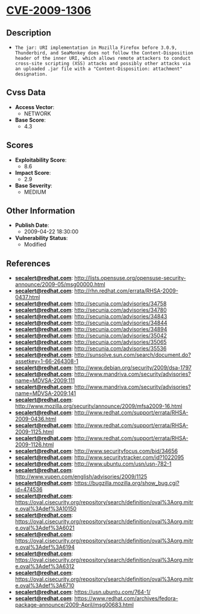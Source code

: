 
# [CVE-2009-1306](http://lists.opensuse.org/opensuse-security-announce/2009-05/msg00000.html)

## Description

- `The jar: URI implementation in Mozilla Firefox before 3.0.9, Thunderbird, and SeaMonkey does not follow the Content-Disposition header of the inner URI, which allows remote attackers to conduct cross-site scripting (XSS) attacks and possibly other attacks via an uploaded .jar file with a "Content-Disposition: attachment" designation.`

## Cvss Data

- **Access Vector**:
  - NETWORK
- **Base Score**:
  - 4.3

## Scores

- **Exploitability Score**:
  - 8.6
- **Impact Score**:
  - 2.9
- **Base Severity**:
  - MEDIUM

## Other Information

- **Publish Date**:
  - 2009-04-22 18:30:00
- **Vulnerability Status**:
  - Modified

## References

- **secalert@redhat.com**: http://lists.opensuse.org/opensuse-security-announce/2009-05/msg00000.html
- **secalert@redhat.com**: http://rhn.redhat.com/errata/RHSA-2009-0437.html
- **secalert@redhat.com**: http://secunia.com/advisories/34758
- **secalert@redhat.com**: http://secunia.com/advisories/34780
- **secalert@redhat.com**: http://secunia.com/advisories/34843
- **secalert@redhat.com**: http://secunia.com/advisories/34844
- **secalert@redhat.com**: http://secunia.com/advisories/34894
- **secalert@redhat.com**: http://secunia.com/advisories/35042
- **secalert@redhat.com**: http://secunia.com/advisories/35065
- **secalert@redhat.com**: http://secunia.com/advisories/35536
- **secalert@redhat.com**: http://sunsolve.sun.com/search/document.do?assetkey=1-66-264308-1
- **secalert@redhat.com**: http://www.debian.org/security/2009/dsa-1797
- **secalert@redhat.com**: http://www.mandriva.com/security/advisories?name=MDVSA-2009:111
- **secalert@redhat.com**: http://www.mandriva.com/security/advisories?name=MDVSA-2009:141
- **secalert@redhat.com**: http://www.mozilla.org/security/announce/2009/mfsa2009-16.html
- **secalert@redhat.com**: http://www.redhat.com/support/errata/RHSA-2009-0436.html
- **secalert@redhat.com**: http://www.redhat.com/support/errata/RHSA-2009-1125.html
- **secalert@redhat.com**: http://www.redhat.com/support/errata/RHSA-2009-1126.html
- **secalert@redhat.com**: http://www.securityfocus.com/bid/34656
- **secalert@redhat.com**: http://www.securitytracker.com/id?1022095
- **secalert@redhat.com**: http://www.ubuntu.com/usn/usn-782-1
- **secalert@redhat.com**: http://www.vupen.com/english/advisories/2009/1125
- **secalert@redhat.com**: https://bugzilla.mozilla.org/show_bug.cgi?id=474536
- **secalert@redhat.com**: https://oval.cisecurity.org/repository/search/definition/oval%3Aorg.mitre.oval%3Adef%3A10150
- **secalert@redhat.com**: https://oval.cisecurity.org/repository/search/definition/oval%3Aorg.mitre.oval%3Adef%3A6021
- **secalert@redhat.com**: https://oval.cisecurity.org/repository/search/definition/oval%3Aorg.mitre.oval%3Adef%3A6194
- **secalert@redhat.com**: https://oval.cisecurity.org/repository/search/definition/oval%3Aorg.mitre.oval%3Adef%3A6312
- **secalert@redhat.com**: https://oval.cisecurity.org/repository/search/definition/oval%3Aorg.mitre.oval%3Adef%3A6710
- **secalert@redhat.com**: https://usn.ubuntu.com/764-1/
- **secalert@redhat.com**: https://www.redhat.com/archives/fedora-package-announce/2009-April/msg00683.html
